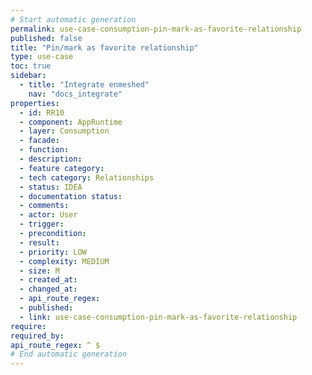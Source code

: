 ```yaml
---
# Start automatic generation
permalink: use-case-consumption-pin-mark-as-favorite-relationship
published: false
title: "Pin/mark as favorite relationship"
type: use-case
toc: true
sidebar:
  - title: "Integrate enmeshed"
    nav: "docs_integrate"
properties:
  - id: RR10
  - component: AppRuntime
  - layer: Consumption
  - facade:
  - function:
  - description:
  - feature category:
  - tech category: Relationships
  - status: IDEA
  - documentation status:
  - comments:
  - actor: User
  - trigger:
  - precondition:
  - result:
  - priority: LOW
  - complexity: MEDIUM
  - size: M
  - created_at:
  - changed_at:
  - api_route_regex:  
  - published:
  - link: use-case-consumption-pin-mark-as-favorite-relationship
require:
required_by:
api_route_regex: ^ $
# End automatic generation
---
```

